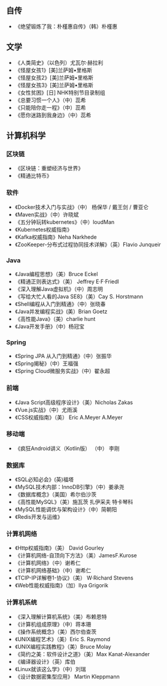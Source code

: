 ## 自传

- 《绝望锻炼了我：朴槿惠自传》（韩）朴槿惠

## 文学

- 《人类简史》（以色列）尤瓦尔·赫拉利
- 《怪屋女孩1》[美]兰萨姆•里格斯 
- 《怪屋女孩2》[美]兰萨姆•里格斯 
- 《怪屋女孩3》[美]兰萨姆•里格斯 
- 《女性贫困》[日] NHK特别节目录制组  
- 《总要习惯一个人》（中）蕊希
- 《只能陪你走一程》（中）蕊希
- 《愿你迷路到我身边》（中）蕊希

## 计算机科学

### 区块链

- 《区块链：重塑经济与世界》
- 《精通比特币》

### 软件

- 《Docker技术入门与实战》（中） 杨保华 / 戴王剑 / 曹亚仑
- 《Maven实战》（中）许晓斌
- 《五分钟玩转kubernetes》（中）loudMan
- 《Kubernetes权威指南》
- 《Kafka权威指南》Neha Narkhede
- 《ZooKeeper-分布式过程协同技术详解》（英）Flavio Junqueir

### Java

- 《Java编程思想》（美）Bruce Eckel
- 《精通正则表达式》（美） Jeffrey E·F·Friedl
- 《深入理解Java虚拟机》（中）周志明
- 《写给大忙人看的Java SE8》（美）Cay S. Horstmann 
- 《Shell编程从入门到精通》（中）张晓春
- 《Java并发编程实战》(美）Brian Goetz
- 《高性能Java》（美）charlie hunt
- 《Java开发手册》（中）杨冠宝

### Spring

- 《Spring JPA 从入门到精通》（中）张振华
- 《Spring揭秘》（中）王福强　
- 《Spring Cloud微服务实战》（中）翟永超

### 前端

- 《Java Script高级程序设计》（美）Nicholas Zakas 
- 《Vue.js实战》（中）尤雨溪
- 《CSS权威指南》（美） Eric A.Meyer A.Meyer

### 移动端

- 《疯狂Android讲义（Kotlin版） （中） 李刚

### 数据库

- 《SQL必知必会》(英)福塔
- 《MySQL技术内部：InnoDB引擎》（中）姜承尧
- 《数据库概念》（美国）希尔伯沙茨
- 《高性能MySQL》（美）施瓦茨 扎伊采夫 特卡琴科
- 《MySQL性能调优与架构设计》（中）简朝阳
- 《Redis开发与运维》

### 计算机网络

- 《Http权威指南》（美） David Gourley
- 《计算机网络-自顶向下方法》（美）JamesF.Kurose
- 《计算机网络》（中）谢希仁
- 《计算机网络基础》（中）谢希仁
- 《TCIP-IP详解卷1-协议》（美） W·Richard Stevens
- 《Web性能权威指南》（加）Ilya Grigorik

### 计算机系统

- 《深入理解计算机系统》（美）布赖恩特
- 《计算机组成原理》（中）蒋本珊
- 《操作系统概念》（美）西尔伯查茨
- 《UNIX编程艺术》（美）Eric S. Raymond
- 《UNIX编程实践教程》（美）Bruce Molay
- 《简约之美：软件设计之道》（美）Max Kanat-Alexander
- 《编译器设计》（英）库伯 
- 《Linux就该这么学》（中）刘瑞
- 《设计数据密集型应用》 Martin Kleppmann